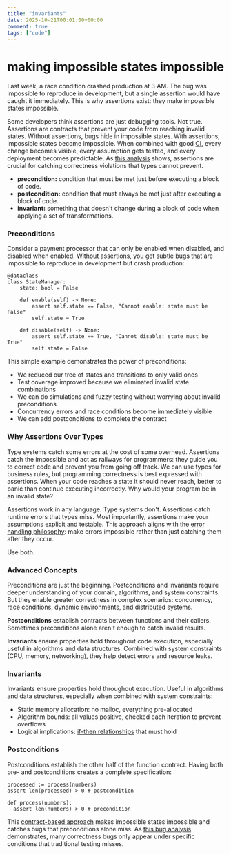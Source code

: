 ```yaml
---
title: "invariants"
date: 2025-10-21T00:01:00+00:00
comment: true
tags: ["code"]
---
```


# making impossible states impossible

Last week, a race condition crashed production at 3 AM. The bug was impossible to reproduce in development, but a single assertion would have caught it immediately. This is why assertions exist: they make impossible states impossible.

Some developers think assertions are just debugging tools. Not true. Assertions are contracts that prevent your code from reaching invalid states. Without assertions, bugs hide in impossible states. With assertions, impossible states become impossible. When combined with good [CI](https://arnau.bearblog.dev/this-is-ci/), every change becomes visible, every assumption gets tested, and every deployment becomes predictable. As [this analysis](https://typesanitizer.com/blog/assertions.html) shows, assertions are crucial for catching correctness violations that types cannot prevent.

- **precondition:** condition that must be met just before executing a block of code.  
- **postcondition:** condition that must always be met just after executing a block of code.  
- **invariant:** something that doesn't change during a block of code when applying a set of transformations.

### Preconditions

Consider a payment processor that can only be enabled when disabled, and disabled when enabled. Without assertions, you get subtle bugs that are impossible to reproduce in development but crash production:

```
@dataclass
class StateManager:
    state: bool = False
    
    def enable(self) -> None:
        assert self.state == False, "Cannot enable: state must be False"
        self.state = True
    
    def disable(self) -> None:
        assert self.state == True, "Cannot disable: state must be True"
        self.state = False
```

This simple example demonstrates the power of preconditions:
- We reduced our tree of states and transitions to only valid ones
- Test coverage improved because we eliminated invalid state combinations
- We can do simulations and fuzzy testing without worrying about invalid preconditions
- Concurrency errors and race conditions become immediately visible
- We can add postconditions to complete the contract

### Why Assertions Over Types

Type systems catch some errors at the cost of some overhead. Assertions catch the impossible and act as railways for programmers: they guide you to correct code and prevent you from going off track. We can use types for business rules, but programming correctness is best expressed with assertions. When your code reaches a state it should never reach, better to panic than continue executing incorrectly. Why would your program be in an invalid state?

Assertions work in any language. Type systems don't. Assertions catch runtime errors that types miss. Most importantly, assertions make your assumptions explicit and testable. This approach aligns with the [error handling philosophy](https://typesanitizer.com/blog/errors.html): make errors impossible rather than just catching them after they occur.

Use both.

### Advanced Concepts

Preconditions are just the beginning. Postconditions and invariants require deeper understanding of your domain, algorithms, and system constraints. But they enable greater correctness in complex scenarios: concurrency, race conditions, dynamic environments, and distributed systems.

**Postconditions** establish contracts between functions and their callers. Sometimes preconditions alone aren't enough to catch invalid results.

**Invariants** ensure properties hold throughout code execution, especially useful in algorithms and data structures. Combined with system constraints (CPU, memory, networking), they help detect errors and resource leaks.

### Invariants

Invariants ensure properties hold throughout execution. Useful in algorithms and data structures, especially when combined with system constraints:

- Static memory allocation: no malloc, everything pre-allocated
- Algorithm bounds: all values positive, checked each iteration to prevent overflows  
- Logical implications: [if-then relationships](https://tigerbeetle.com/blog/2025-05-26-asserting-implications/) that must hold

### Postconditions

Postconditions establish the other half of the function contract. Having both pre- and postconditions creates a complete specification:

```
processed := process(numbers)
assert len(processed) > 0 # postcondition

def process(numbers):
  assert len(numbers) > 0 # precondition
```

This [contract-based approach](https://tigerbeetle.com/blog/2023-12-27-it-takes-two-to-contract/) makes impossible states impossible and catches bugs that preconditions alone miss. As [this bug analysis](https://typesanitizer.com/blog/bug-analysis.html) demonstrates, many correctness bugs only appear under specific conditions that traditional testing misses.
